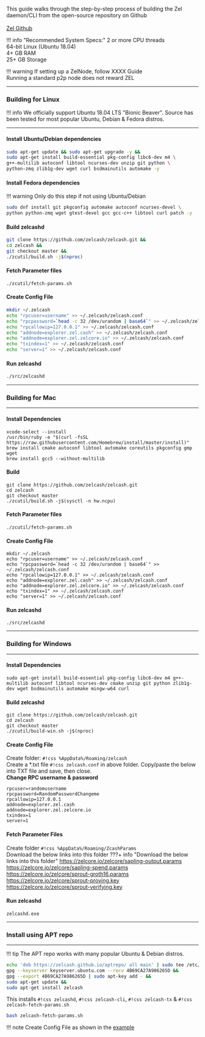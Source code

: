 This guide walks through the step-by-step process of building the Zel daemon/CLI from the open-source repository on Github <br><br>
[Zel Github](https://github.com/zelcash/zelcash)<br>

!!! info "Recommended System Specs:"
    2 or more CPU threads <br>
    64-bit Linux (Ubuntu 18.04)<br>
    4+ GB RAM<br>
    25+ GB Storage<br>

!!! warning
    If setting up a ZelNode, follow XXXX Guide<br>
    Running a standard p2p node does not reward ZEL

---

### Building for Linux

!!! info
    We officially support Ubuntu 18.04 LTS "Bionic Beaver". Source has been tested for most popular Ubuntu, Debian & Fedora distros.

---

#### Install Ubuntu/Debian dependencies
```bash
sudo apt-get update && sudo apt-get upgrade -y && 
sudo apt-get install build-essential pkg-config libc6-dev m4 \
g++-multilib autoconf libtool ncurses-dev unzip git python \
python-zmq zlib1g-dev wget curl bsdmainutils automake -y
```

#### Install Fedora dependencies

!!! warning
    Only do this step if not using Ubuntu/Debian

```bash
sudo dnf install git pkgconfig automake autoconf ncurses-devel \
python python-zmq wget gtest-devel gcc gcc-c++ libtool curl patch -y
```

#### Build zelcashd
```bash
git clone https://github.com/zelcash/zelcash.git &&
cd zelcash &&
git checkout master &&
./zcutil/build.sh -j$(nproc)
```

#### Fetch Parameter files
```
./zcutil/fetch-params.sh
```

#### Create Config File
```bash
mkdir ~/.zelcash
echo "rpcuser=username" >> ~/.zelcash/zelcash.conf
echo "rpcpassword=`head -c 32 /dev/urandom | base64`" >> ~/.zelcash/zelcash.conf 
echo "rpcallowip=127.0.0.1" >> ~/.zelcash/zelcash.conf
echo "addnode=explorer.zel.cash" >> ~/.zelcash/zelcash.conf
echo "addnode=explorer.zel.zelcore.io" >> ~/.zelcash/zelcash.conf
echo "txindex=1" >> ~/.zelcash/zelcash.conf
echo "server=1" >> ~/.zelcash/zelcash.conf
```

#### Run zelcashd
```bash
./src/zelcashd
```

---

### Building for Mac

---

#### Install Dependencies
```
xcode-select --install 
/usr/bin/ruby -e "$(curl -fsSL https://raw.githubusercontent.com/Homebrew/install/master/install)"
brew install cmake autoconf libtool automake coreutils pkgconfig gmp wget
brew install gcc5 --without-multilib
```

#### Build
```
git clone https://github.com/zelcash/zelcash.git
cd zelcash
git checkout master
./zcutil/build.sh -j$(sysctl -n hw.ncpu)
```

#### Fetch Parameter files
```
./zcutil/fetch-params.sh
```

#### Create Config File
```
mkdir ~/.zelcash
echo "rpcuser=username" >> ~/.zelcash/zelcash.conf
echo "rpcpassword=`head -c 32 /dev/urandom | base64`" >> ~/.zelcash/zelcash.conf
echo "rpcallowip=127.0.0.1" >> ~/.zelcash/zelcash.conf
echo "addnode=explorer.zel.cash" >> ~/.zelcash/zelcash.conf
echo "addnode=explorer.zel.zelcore.io" >> ~/.zelcash/zelcash.conf
echo "txindex=1" >> ~/.zelcash/zelcash.conf
echo "server=1" >> ~/.zelcash/zelcash.conf
```

#### Run zelcashd
```
./src/zelcashd
```

---

### Building for Windows

---

#### Install Dependencies
```
sudo apt-get install build-essential pkg-config libc6-dev m4 g++-multilib autoconf libtool ncurses-dev cmake unzip git python zlib1g-dev wget bsdmainutils automake mingw-w64 curl
```
#### Build zelcashd
```
git clone https://github.com/zelcash/zelcash.git
cd zelcash
git checkout master
./zcutil/build-win.sh -j$(nproc)
```
#### Create Config File
Create folder: `#!css %AppData%/Roaming/zelcash` <br> Create a *.txt file `#!css zelcash.conf` in above folder. Copy/paste the below into TXT file and save, 
then close.<br> <b> Change RPC username & password</b>
```
rpcuser=randomusername
rpcpassword=RandomPasswordChangeme
rpcallowip=127.0.0.1 
addnode=explorer.zel.cash
addnode=explorer.zel.zelcore.io
txindex=1
server=1
```

#### Fetch Parameter Files
Create folder `#!css %AppData%/Roaming/ZcashParams` <br>
Download the below links into this folder
???+ info "Download the below links into this folder"
    https://zelcore.io/zelcore/sapling-output.params  
    https://zelcore.io/zelcore/sapling-spend.params  
    https://zelcore.io/zelcore/sprout-groth16.params  
    https://zelcore.io/zelcore/sprout-proving.key  
    https://zelcore.io/zelcore/sprout-verifying.key

#### Run zelcashd
```
zelcashd.exe
```

---

### Install using APT repo

----

!!! tip
    The APT repo works with many popular Ubuntu & Debian distros.

```bash
echo 'deb https://zelcash.github.io/aptrepo/ all main' | sudo tee /etc/apt/sources.list.d/zelcash.list &&
gpg --keyserver keyserver.ubuntu.com --recv 4B69CA27A986265D &&
gpg --export 4B69CA27A986265D | sudo apt-key add - &&
sudo apt-get update &&
sudo apt-get install zelcash
```
This installs `#!css zelcashd`, `#!css zelcash-cli`, `#!css zelcash-tx` & `#!css zelcash-fetch-params.sh`
```bash
bash zelcash-fetch-params.sh
```

!!! note
    Create Config File as shown in the [example](#create-config-file)
